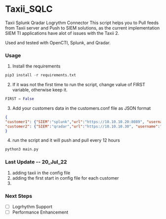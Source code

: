 # Taxii_SQLC

Taxii Splunk Qradar Logrythm Connector
This script helps you to Pull feeds from Taxii server and Push to SIEM solutions,
as the current implementation SIEM TI applications have alot of issues with the Taxii 2.

Used and tested with OpenCTI, Splunk, and Qradar.

### Usage
1. Install the requirements
```python
pip3 install -r requirements.txt
```
2. If it was not the first time to run the script, change value of FIRST variable, otherwise keep it.
```python
FIRST = False
```
3. Add your customers data in the customers.conf file as JSON format
```JSON
{
"customer1": {"SIEM":"splunk","url":"https://10.10.10.20:8089", "username":"admin", "password": "12345", "app":"launcher","reference":"TIP_Feeds"},
"customer2": {"SIEM":"qradar","url":"https://10.10.10.30", "username":"admin", "password": "12345", "app":"launcher","reference":"TIP_Feeds"}
}
```

4. run the script and it will push and pull every 12 hours
```python
python3 main.py
```

### Last Update -- 20_Jul_22
1. adding taxii in the config file
2. adding the first start in config file for each customer
3. 

### Next Steps
- [ ] Logrhythm Support
- [ ] Performance Enhancement